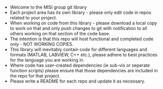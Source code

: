 - Welcome to the MISI group git library
- Each project area has its own library - please only edit code in repos related to your project.
- When working on code from this library - please download a local copy to work on that and only push changes to git with notification to all others working on that section of the code base.
- The intention is that this repo will host functional and completed code only - NOT WORKING COPIES.
- This library will inevitably contain code for different languages and formats (MATLAB, LABVIEW, C++ etc.), please adhere to best practices for the language you are working in.
- Where code has user-created dependencies (ie sub-vis or seperate function scripts) please ensure that those dependencies are included in the repo for that project.
- Please write a README for each repo and update it as necessary.
